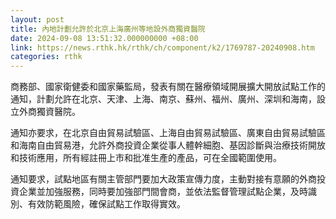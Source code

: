 ```yaml
---
layout: post
title: 內地計劃允許於北京上海廣州等地設外商獨資醫院
date: 2024-09-08 13:51:32.000000000 +08:00
link: https://news.rthk.hk/rthk/ch/component/k2/1769787-20240908.htm
categories: rthk
---
```


商務部、國家衛健委和國家藥監局，發表有關在醫療領域開展擴大開放試點工作的通知，計劃允許在北京、天津、上海、南京、蘇州、福州、廣州、深圳和海南，設立外商獨資醫院。

通知亦要求，在北京自由貿易試驗區、上海自由貿易試驗區、廣東自由貿易試驗區和海南自由貿易港，允許外商投資企業從事人體幹細胞、基因診斷與治療技術開放和技術應用，所有經註冊上市和批准生產的產品，可在全國範圍使用。

通知要求，試點地區有關主管部門要加大政策宣傳力度，主動對接有意願的外商投資企業並加強服務，同時要加強部門間會商，並依法監督管理試點企業，及時識別、有效防範風險，確保試點工作取得實效。
